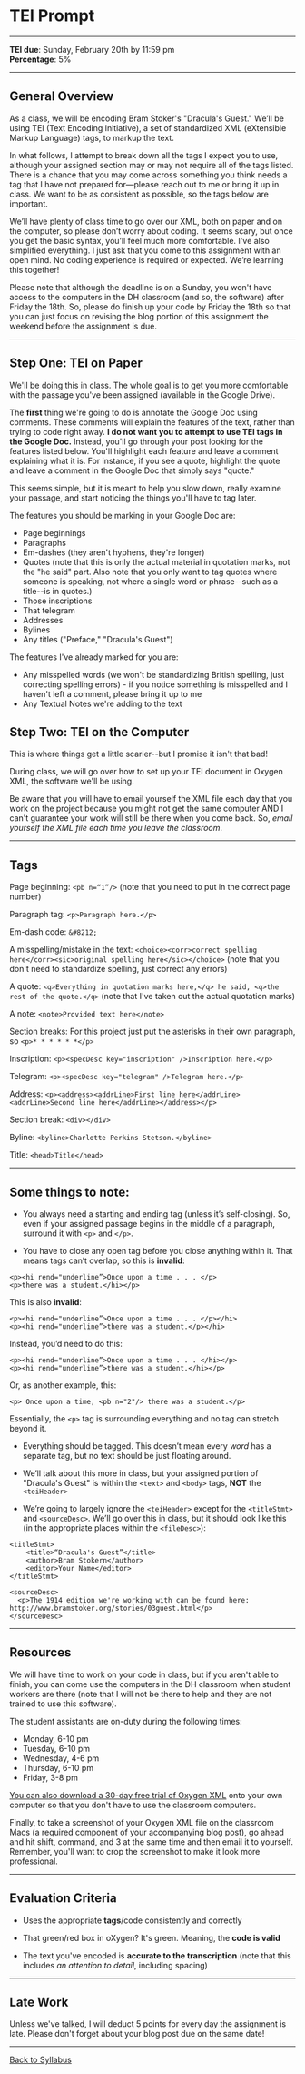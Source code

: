 # TEI Prompt

_____

**TEI due**: Sunday, February 20th by 11:59 pm <br />
**Percentage**: 5%

_____

## General Overview

As a class, we will be encoding Bram Stoker's "Dracula's Guest."  We’ll be using TEI (Text Encoding Initiative), a set of standardized XML (eXtensible Markup Language) tags, to markup the text. 

In what follows, I attempt to break down all the tags I expect you to use, although your assigned section may or may not require all of the tags listed. There is a chance that you may come across something you think needs a tag that I have not prepared for—please reach out to me or bring it up in class. We want to be as consistent as possible, so the tags below are important. 

We’ll have plenty of class time to go over our XML, both on paper and on the computer, so please don’t worry about coding. It seems scary, but once you get the basic syntax, you’ll feel much more comfortable. I've also simplified everything. I just ask that you come to this assignment with an open mind. No coding experience is required or expected. We’re learning this together!

Please note that although the deadline is on a Sunday, you won't have access to the computers in the DH classroom (and so, the software) after Friday the 18th. So, please do finish up your code by Friday the 18th so that you can just focus on revising the blog portion of this assignment the weekend before the assignment is due. 

_____

## Step One: TEI on Paper

We'll be doing this in class. The whole goal is to get you more comfortable with the passage you've been assigned (available in the Google Drive). 

The **first** thing we're going to do is annotate the Google Doc using comments. These comments will explain the features of the text, rather than trying to code right away. **I do not want you to attempt to use TEI tags in the Google Doc.** Instead, you'll go through your post looking for the features listed below. You'll highlight each feature and leave a comment explaining what it is. For instance, if you see a quote, highlight the quote and leave a comment in the Google Doc that simply says "quote."

This seems simple, but it is meant to help you slow down, really examine your passage, and start noticing the things you'll have to tag later.

The features you should be marking in your Google Doc are:

* Page beginnings
* Paragraphs 
* Em-dashes (they aren't hyphens, they're longer)
* Quotes (note that this is only the actual material in quotation marks, not the "he said" part. Also note that you only want to tag quotes where someone is speaking, not where a single word or phrase--such as a title--is in quotes.)
* Those inscriptions
* That telegram
* Addresses
* Bylines
* Any titles ("Preface," "Dracula's Guest")

The features I've already marked for you are:

* Any misspelled words (we won't be standardizing British spelling, just correcting spelling errors) - if you notice something is misspelled and I haven't left a comment, please bring it up to me
* Any Textual Notes we're adding to the text

## Step Two: TEI on the Computer

This is where things get a little scarier--but I promise it isn't that bad! 

During class, we will go over how to set up your TEI document in Oxygen XML, the software we'll be using. 

Be aware that you will have to email yourself the XML file each day that you work on the project because you might not get the same computer AND I can't guarantee your work will still be there when you come back. So, *email yourself the XML file each time you leave the classroom*.

_____

## Tags

Page beginning: ```<pb n=“1”/>``` (note that you need to put in the correct page number)

Paragraph tag: ```<p>Paragraph here.</p>```

Em-dash code: ```&#8212;```

A misspelling/mistake in the text: ```<choice><corr>correct spelling here</corr><sic>original spelling here</sic></choice>``` (note that you don't need to standardize spelling, just correct any errors)

A quote: ```<q>Everything in quotation marks here,</q> he said, <q>the rest of the quote.</q>``` (note that I've taken out the actual quotation marks)

A note: ```<note>Provided text here</note>```

Section breaks: For this project just put the asterisks in their own paragraph, so ```<p>* * * * * *</p>```

Inscription: ```<p><specDesc key="inscription" />Inscription here.</p>```

Telegram: ```<p><specDesc key="telegram" />Telegram here.</p>```

Address: ```<p><address><addrLine>First line here</addrLine><addrLine>Second line here</addrLine></address></p>```

Section break: ```<div></div>```

Byline: ```<byline>Charlotte Perkins Stetson.</byline>```

Title: ```<head>Title</head>```

_____

## Some things to note:

* You always need a starting and ending tag (unless it’s self-closing). So, even if your assigned passage begins in the middle of a paragraph, surround it with ```<p>``` and ```</p>```.

* You have to close any open tag before you close anything within it. That means tags can’t overlap, so this is **invalid**:

```
<p><hi rend="underline”>Once upon a time . . . </p>
<p>there was a student.</hi></p>
```

This is also **invalid**:

```
<p><hi rend="underline”>Once upon a time . . . </p></hi>
<p><hi rend="underline”>there was a student.</p></hi>
```

Instead, you’d need to do this:

```
<p><hi rend="underline”>Once upon a time . . . </hi></p>
<p><hi rend="underline”>there was a student.</hi></p>
```

Or, as another example, this:

```
<p> Once upon a time, <pb n="2"/> there was a student.</p>
```

Essentially, the ```<p>``` tag is surrounding everything and no tag can stretch beyond it.

* Everything should be tagged. This doesn’t mean every *word* has a separate tag, but no text should be just floating around.

* We’ll talk about this more in class, but your assigned portion of "Dracula's Guest" is within the ```<text>``` and ```<body>``` tags, **NOT** the ```<teiHeader>```

* We’re going to largely ignore the ```<teiHeader>``` except for the ```<titleStmt>``` and ```<sourceDesc>```. We’ll go over this in class, but it should look like this (in the appropriate places within the ```<fileDesc>```):

```
<titleStmt>
	<title>“Dracula's Guest”</title>
	<author>Bram Stokern</author>
	<editor>Your Name</editor>
</titleStmt>
```
```
<sourceDesc>
  <p>The 1914 edition we're working with can be found here: http://www.bramstoker.org/stories/03guest.html</p>
</sourceDesc>
```
_____

## Resources

We will have time to work on your code in class, but if you aren't able to finish, you can come use the computers in the DH classroom when student workers are there (note that I will not be there to help and they are not trained to use this software).

The student assistants are on-duty during the following times:
* Monday, 6-10 pm
* Tuesday, 6-10 pm
* Wednesday, 4-6 pm
* Thursday, 6-10 pm
* Friday, 3-8 pm

[You can also download a 30-day free trial of Oxygen XML](https://www.oxygenxml.com/xml_editor/register.html?p=editor) onto your own computer so that you don't have to use the classroom computers. 

Finally, to take a screenshot of your Oxygen XML file on the classroom Macs (a required component of your accompanying blog post), go ahead and hit shift, command, and 3 at the same time and then email it to yourself. Remember, you'll want to crop the screenshot to make it look more professional. 

_____

## Evaluation Criteria

* Uses the appropriate **tags**/code consistently and correctly

* That green/red box in oXygen? It's green. Meaning, the **code is valid**

* The text you've encoded is **accurate to the transcription** (note that this includes *an attention to detail*, including spacing)

_____

## Late Work

Unless we've talked, I will deduct 5 points for every day the assignment is late. Please don't forget about your blog post due on the same date!

_____

[Back to Syllabus](https://deanna-stover.github.io/coursesCNU/2022/engl350spring2022)

